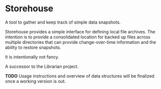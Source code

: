 # Storehouse

A tool to gather and keep track of simple data snapshots.

Storehouse provides a simple interface for defining local file archives. 
The intention is to provide a consolidated location for backed up files across multiple directories 
that can provide change-over-time information and the ability to restore snapshots. 

It is intentionally not fancy. 

A successor to the Librarian project. 

**TODO** Usage instructions and overview of data structures will be finalized once a working version is out. 
